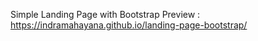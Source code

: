 Simple Landing Page with Bootstrap
Preview : https://indramahayana.github.io/landing-page-bootstrap/